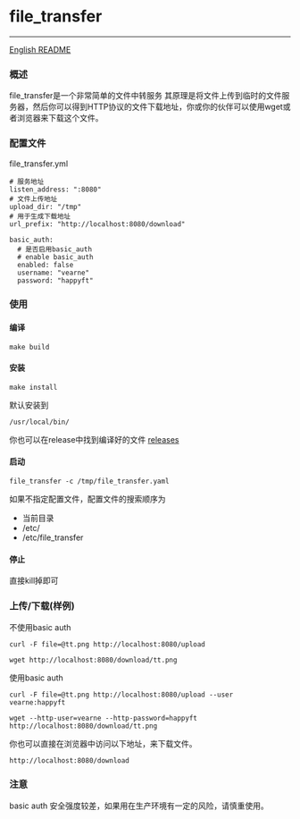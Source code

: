 # file_transfer

---
[English README](https://github.com/vearne/file_transfer/blob/master/README.md)

### 概述
file_transfer是一个非常简单的文件中转服务
其原理是将文件上传到临时的文件服务器，然后你可以得到HTTP协议的文件下载地址，你或你的伙伴可以使用wget或者浏览器来下载这个文件。


### 配置文件
file_transfer.yml

```
# 服务地址
listen_address: ":8080"
# 文件上传地址
upload_dir: "/tmp"
# 用于生成下载地址
url_prefix: "http://localhost:8080/download"

basic_auth:
  # 是否启用basic_auth
  # enable basic_auth
  enabled: false
  username: "vearne"
  password: "happyft"
```

### 使用
#### 编译
```
make build
```  
#### 安装 
```
make install
```  
默认安装到
```
/usr/local/bin/
```
你也可以在release中找到编译好的文件
[releases](https://github.com/vearne/file_transfer/releases)

#### 启动
```
file_transfer -c /tmp/file_transfer.yaml
```
如果不指定配置文件，配置文件的搜索顺序为

* 当前目录
* /etc/
* /etc/file_transfer

#### 停止
直接kill掉即可

### 上传/下载(样例)
不使用basic auth
```
curl -F file=@tt.png http://localhost:8080/upload 
```

```
wget http://localhost:8080/download/tt.png
```
使用basic auth
```
curl -F file=@tt.png http://localhost:8080/upload --user vearne:happyft
```
```
wget --http-user=vearne --http-password=happyft http://localhost:8080/download/tt.png 
```
你也可以直接在浏览器中访问以下地址，来下载文件。
```
http://localhost:8080/download
```

### 注意
basic auth 安全强度较差，如果用在生产环境有一定的风险，请慎重使用。
